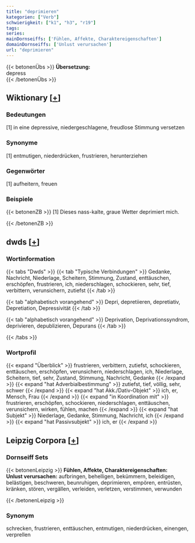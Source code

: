 ```yaml
---
title: "deprimieren"
kategorien: ["Verb"]
schwierigkeit: ["k1", "h3", "r19"]
tags:
series:
mainDornseiffs: ['Fühlen, Affekte, Charaktereigenschaften']
domainDornseiffs: ['Unlust verursachen']
url: "deprimieren"
---
```


{{< betonenÜbs >}}
**Übersetzung:**  
depress  
{{< /betonenÜbs >}}

## Wiktionary [[+](https://de.wiktionary.org/wiki/deprimieren)]

### Bedeutungen
[1] in eine depressive, niedergeschlagene, freudlose Stimmung versetzen  

### Synonyme
[1] entmutigen, niederdrücken, frustrieren, herunterziehen  

### Gegenwörter
[1] aufheitern, freuen  

### Beispiele
{{< betonenZB >}}
[1] Dieses nass-kalte, graue Wetter deprimiert mich.  

{{< /betonenZB >}}


## dwds [[+](https://www.dwds.de/wb/deprimieren)]

### Wortinformation
{{< tabs "Dwds" >}}
{{< tab "Typische Verbindungen" >}}
Gedanke, Nachricht, Niederlage, Scheitern, Stimmung, Zustand, enttäuschen, erschöpfen, frustrieren, ich, niederschlagen, schockieren, sehr, tief, verbittern, verunsichern, zutiefst
{{< /tab >}}

{{< tab "alphabetisch vorangehend" >}}
Depri, depretiieren, depretiativ, Depretiation, Depressivität
{{< /tab >}}

{{< tab "alphabetisch vorangehend" >}}
Deprivation, Deprivationssyndrom, deprivieren, depublizieren, Depurans
{{< /tab >}}

{{< /tabs >}}

### Wortprofil
{{< expand "Überblick" >}} frustrieren, verbittern, zutiefst, schockieren, enttäuschen, erschöpfen, verunsichern, niederschlagen, ich, Niederlage, Scheitern, tief, sehr, Zustand, Stimmung, Nachricht, Gedanke {{< /expand >}}
{{< expand "hat Adverbialbestimmung" >}} zutiefst, tief, völlig, sehr, schwer {{< /expand >}}
{{< expand "hat Akk./Dativ-Objekt" >}} ich, er, Mensch, Frau {{< /expand >}}
{{< expand "in Koordination mit" >}} frustrieren, erschöpfen, schockieren, niederschlagen, enttäuschen, verunsichern, wirken, fühlen, machen {{< /expand >}}
{{< expand "hat Subjekt" >}} Niederlage, Gedanke, Stimmung, Nachricht, ich {{< /expand >}}
{{< expand "hat Passivsubjekt" >}} ich, er {{< /expand >}}

## Leipzig Corpora [[+](https://corpora.uni-leipzig.de/en/res?word=deprimieren&corpusId=deu_newscrawl-public_2018)]

### Dornseiff Sets
{{< betonenLeipzig >}}
**Fühlen, Affekte, Charaktereigenschaften:**  
**Unlust verursachen:** aufbringen, behelligen, bekümmern, beleidigen, belästigen, beschweren, beunruhigen, deprimieren, empören, entrüsten, kränken, stören, vergällen, verleiden, verletzen, verstimmen, verwunden  

{{< /betonenLeipzig >}}

### Synonym
schrecken, frustrieren, enttäuschen, entmutigen, niederdrücken, einengen, verprellen

